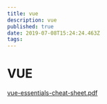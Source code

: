 ```yaml
---
title: vue
description: vue
published: true
date: 2019-07-08T15:24:24.463Z
tags: 
---
```


# VUE

[vue-essentials-cheat-sheet.pdf](/vue/vue-essentials-cheat-sheet.pdf)